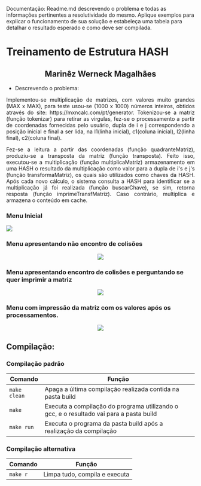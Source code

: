 

<!-- map<string, vector<vector<int>>> mapa2;
	map<string, vector<vector<int>>> ::iterator itr;
Usado para o armazenamento e a recuperação de dados de uma coleção em que cada elemento é um par que contém um valor de dados e uma chave de classificação. O valor da chave é exclusivo e usado para classificar os dados automaticamente.

O valor de um elemento em um mapa pode ser alterado diretamente. O valor de chave é uma constante e não pode ser alterado. Em vez disso, os valores de chave associados aos elementos antigos devem ser excluídos e os novos valores de chave devem ser inseridos para novos elementos. -->

Documentação: Readme.md descrevendo o problema e todas as informações pertinentes a resolutividade do mesmo. Aplique exemplos para explicar o funcionamento de sua solução e estabeleça uma tabela para detalhar o resultado esperado e como deve ser compilada.


# Treinamento de Estrutura HASH
<h2 align="center"> Marinêz Werneck Magalhães </h2>
<p> <p>

- Descrevendo o problema:
<p align="justify">
Implementou-se multiplicação de matrizes, com valores muito grandes (MAX x MAX), para teste usou-se (1000 x 1000) números inteiros, obtidos através do site: https://mxncalc.com/pt/generator. Tokenizou-se a matriz (função tokenizar) para retirar as virgulas, fez-se o processamento a partir de coordenadas fornecidas pelo usuário, dupla de i e j correspondendo a posição inicial e final a ser lida, na l1(linha inicial), c1(coluna inicial), l2(linha final), c2(coluna final).
<p align="justify">
Fez-se a leitura a partir das coordenadas (função quadranteMatriz), produziu-se a transposta da matriz (função transposta). Feito isso, executou-se a multiplicação (função multiplicaMatriz) armazenamento em uma HASH o resultado da multiplicação como valor para a dupla de i's e j's (função transformaMatriz), os quais são utilizados como chaves da HASH. Após cada novo cálculo, o sistema consulta a HASH para identificar se a multiplicação já foi realizada (função buscarChave), se sim, retorna resposta (função imprimeTransfMatriz). Caso contrário, multiplica e armazena o conteúdo em cache.

### Menu Inicial
<p align="left">
  <img src="images/menu.png"></img>
</p>

### Menu apresentando não encontro de colisões
<p align="center">
  <img src="imgs/tela_nao_encontrada.png"></img>
</p>

### Menu apresentando encontro de colisões e perguntando se quer imprimir a matriz
<p align="center">
  <img src="imgs/tela_encontrada.png"></img>
</p>

### Menu com impressão da matriz com os valores após os processamentos.
<p align="center">
  <img src="imgs/matriz_final.png"></img>
</p>

## Compilação:

### Compilação padrão

| Comando | Função |
|---------| --------|
| `make clean` | Apaga a última compilação realizada contida na pasta build |
| `make` | Executa a compilação do programa utilizando o gcc, e o resultado vai para a pasta build |
| `make run` | Executa o programa da pasta build após a realização da compilação |


### Compilação alternativa

| Comando | Função |
|---------| --------|
| `make r` | Limpa tudo, compila e executa |













